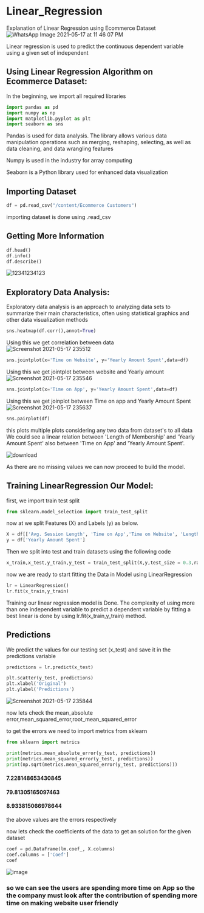 # Linear_Regression
Explanation of Linear Regression using  Ecommerce Dataset
![WhatsApp Image 2021-05-17 at 11 46 07 PM](https://user-images.githubusercontent.com/82372055/118537119-2def3580-b76a-11eb-9b98-c7074a292184.jpeg)

Linear regression is used to predict the continuous dependent variable using a given set of independent  

## Using Linear Regression Algorithm on Ecommerce Dataset:

In the beginning, we import all required libraries
 
```python
import pandas as pd 
import numpy as np
import matplotlib.pyplot as plt
import seaborn as sns
```
Pandas is used for data analysis. The library allows various data manipulation operations such as merging, reshaping, selecting, as well as data cleaning, and data wrangling features

Numpy is used in the industry for array computing

Seaborn is a Python library used for enhanced data visualization

## Importing Dataset

```python
df = pd.read_csv("/content/Ecommerce Customers")
```
importing dataset is done using .read_csv


## Getting More Information
```python
df.head()
df.info()
df.describe()
```
![12341234123](https://user-images.githubusercontent.com/82372055/118537954-32681e00-b76b-11eb-8667-6e9186f86fb6.png)

## Exploratory Data Analysis:
Exploratory data analysis is an approach to analyzing data sets to summarize their main characteristics, often using statistical graphics and other data visualization methods
```python
sns.heatmap(df.corr(),annot=True)
```
Using this we get correlation between data  
![Screenshot 2021-05-17 235512](https://user-images.githubusercontent.com/82372055/118538067-575c9100-b76b-11eb-907b-2cd21577d818.png)
```python
sns.jointplot(x='Time on Website', y='Yearly Amount Spent',data=df)
```
Using this we get jointplot between website and Yearly amount
![Screenshot 2021-05-17 235546](https://user-images.githubusercontent.com/82372055/118538119-6b07f780-b76b-11eb-957e-91a755690975.png)
```python
sns.jointplot(x='Time on App', y='Yearly Amount Spent',data=df)
```
Using this we get joinplot between Time on app and Yearly Amount Spent
![Screenshot 2021-05-17 235637](https://user-images.githubusercontent.com/82372055/118538225-88d55c80-b76b-11eb-9348-3d4b985530de.png)
```python
sns.pairplot(df) 
```
this plots multiple plots considering any two data from dataset's to all data
We could see a linear relation between 'Length of Membership' and 'Yearly Amount Spent' also between 'Time on App' and 'Yearly Amount Spent'.

![download](https://user-images.githubusercontent.com/82372055/118538354-b1f5ed00-b76b-11eb-9f8d-32802fb6e8a4.png)


As there are no missing values we can now proceed to build the model.

## Training LinearRegression Our Model:
first, we import train test split 
```python
from sklearn.model_selection import train_test_split
```
now at we split Features (X) and Labels (y) as below.
```python
X = df[['Avg. Session Length', 'Time on App','Time on Website', 'Length of Membership']]
y = df['Yearly Amount Spent']
```

Then we split into test and train datasets using the following code
```python
x_train,x_test,y_train,y_test = train_test_split(X,y,test_size = 0.3,random_state = 101)
```

now we are ready to start fitting the Data in Model using LinearRegression
```python
lr = LinearRegression()
lr.fit(x_train,y_train)
```
Training our linear regression model is Done. The complexity of using more than one independent variable to predict a dependent variable by fitting a best linear is done by using lr.fit(x_train,y_train) method.

## Predictions 
We predict the values for our testing set (x_test) and save it in the predictions variable 

```python
predictions = lr.predict(x_test)
```
```python
plt.scatter(y_test, predictions)
plt.xlabel('Original')
plt.ylabel('Predictions')
```
![Screenshot 2021-05-17 235844](https://user-images.githubusercontent.com/82372055/118538521-ed90b700-b76b-11eb-89b3-2a43773b57f9.png)

now lets check the mean_absolute error,mean_squared_error,root_mean_squared_error

to get the errors we need to import metrics from sklearn  
```python 
from sklearn import metrics
```
```python
print(metrics.mean_absolute_error(y_test, predictions))
print(metrics.mean_squared_error(y_test, predictions))
print(np.sqrt(metrics.mean_squared_error(y_test, predictions)))
```
#### 7.228148653430845
#### 79.81305165097463
#### 8.933815066978644

the above values are the errors respectively

now lets check the coefficients of the data to get an solution for the given dataset 
```python
coef = pd.DataFrame(lm.coef_, X.columns)
coef.columns = ['Coef']
coef
```
![image](https://user-images.githubusercontent.com/82372055/118539367-f9c94400-b76c-11eb-9f40-b1c1d9e6ca22.png)

### so we can see the users are spending more time on App so the the company must look after the contribution of spending more time on making website user friendly  
